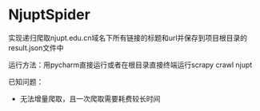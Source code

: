 # NjuptSpider
实现递归爬取njupt.edu.cn域名下所有链接的标题和url并保存到项目根目录的result.json文件中

运行方法：用pycharm直接运行或者在根目录直接终端运行scrapy crawl njupt

已知问题：

- 无法增量爬取，且一次爬取需要耗费较长时间